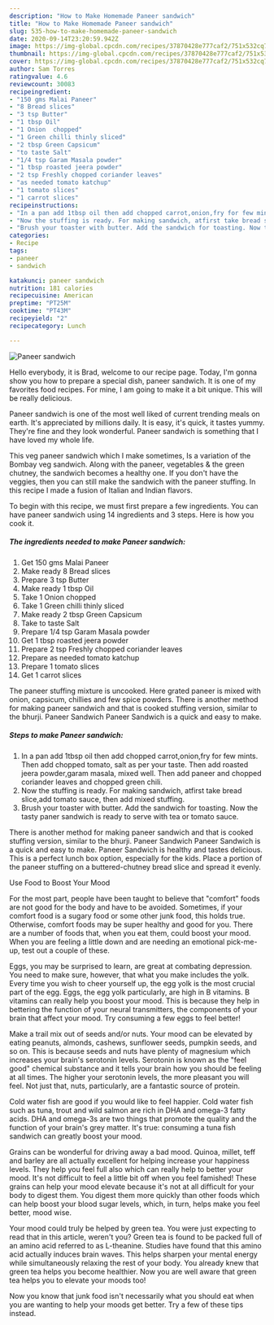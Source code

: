 ```yaml
---
description: "How to Make Homemade Paneer sandwich"
title: "How to Make Homemade Paneer sandwich"
slug: 535-how-to-make-homemade-paneer-sandwich
date: 2020-09-14T23:20:59.942Z
image: https://img-global.cpcdn.com/recipes/37870428e777caf2/751x532cq70/paneer-sandwich-recipe-main-photo.jpg
thumbnail: https://img-global.cpcdn.com/recipes/37870428e777caf2/751x532cq70/paneer-sandwich-recipe-main-photo.jpg
cover: https://img-global.cpcdn.com/recipes/37870428e777caf2/751x532cq70/paneer-sandwich-recipe-main-photo.jpg
author: Sam Torres
ratingvalue: 4.6
reviewcount: 30083
recipeingredient:
- "150 gms Malai Paneer"
- "8 Bread slices"
- "3 tsp Butter"
- "1 tbsp Oil"
- "1 Onion  chopped"
- "1 Green chilli thinly sliced"
- "2 tbsp Green Capsicum"
- "to taste Salt"
- "1/4 tsp Garam Masala powder"
- "1 tbsp roasted jeera powder"
- "2 tsp Freshly chopped coriander leaves"
- "as needed tomato katchup"
- "1 tomato slices"
- "1 carrot slices"
recipeinstructions:
- "In a pan add 1tbsp oil then add chopped carrot,onion,fry for few mints. Then add chopped tomato, salt as per your taste. Then add roasted jeera powder,garam masala, mixed well. Then add paneer and chopped coriander leaves and chopped green chili."
- "Now the stuffing is ready. For making sandwich, atfirst take bread slice,add tomato sauce, then add mixed stuffing."
- "Brush your toaster with butter. Add the sandwich for toasting. Now the tasty paner sandwich is ready to serve with tea or tomato sauce."
categories:
- Recipe
tags:
- paneer
- sandwich

katakunci: paneer sandwich 
nutrition: 181 calories
recipecuisine: American
preptime: "PT25M"
cooktime: "PT43M"
recipeyield: "2"
recipecategory: Lunch

---
```



![Paneer sandwich](https://img-global.cpcdn.com/recipes/37870428e777caf2/751x532cq70/paneer-sandwich-recipe-main-photo.jpg)

Hello everybody, it is Brad, welcome to our recipe page. Today, I'm gonna show you how to prepare a special dish, paneer sandwich. It is one of my favorites food recipes. For mine, I am going to make it a bit unique. This will be really delicious.

Paneer sandwich is one of the most well liked of current trending meals on earth. It's appreciated by millions daily. It is easy, it's quick, it tastes yummy. They're fine and they look wonderful. Paneer sandwich is something that I have loved my whole life.

This veg paneer sandwich which I make sometimes, Is a variation of the Bombay veg sandwich. Along with the paneer, vegetables &amp; the green chutney, the sandwich becomes a healthy one. If you don&#39;t have the veggies, then you can still make the sandwich with the paneer stuffing. In this recipe I made a fusion of Italian and Indian flavors.


To begin with this recipe, we must first prepare a few ingredients. You can have paneer sandwich using 14 ingredients and 3 steps. Here is how you cook it.

<!--inarticleads1-->

##### The ingredients needed to make Paneer sandwich:

1. Get 150 gms Malai Paneer
1. Make ready 8 Bread slices
1. Prepare 3 tsp Butter
1. Make ready 1 tbsp Oil
1. Take 1 Onion  chopped
1. Take 1 Green chilli thinly sliced
1. Make ready 2 tbsp Green Capsicum
1. Take to taste Salt
1. Prepare 1/4 tsp Garam Masala powder
1. Get 1 tbsp roasted jeera powder
1. Prepare 2 tsp Freshly chopped coriander leaves
1. Prepare as needed tomato katchup
1. Prepare 1 tomato slices
1. Get 1 carrot slices


The paneer stuffing mixture is uncooked. Here grated paneer is mixed with onion, capsicum, chillies and few spice powders. There is another method for making paneer sandwich and that is cooked stuffing version, similar to the bhurji. Paneer Sandwich Paneer Sandwich is a quick and easy to make. 

<!--inarticleads2-->

##### Steps to make Paneer sandwich:

1. In a pan add 1tbsp oil then add chopped carrot,onion,fry for few mints. Then add chopped tomato, salt as per your taste. Then add roasted jeera powder,garam masala, mixed well. Then add paneer and chopped coriander leaves and chopped green chili.
1. Now the stuffing is ready. For making sandwich, atfirst take bread slice,add tomato sauce, then add mixed stuffing.
1. Brush your toaster with butter. Add the sandwich for toasting. Now the tasty paner sandwich is ready to serve with tea or tomato sauce.


There is another method for making paneer sandwich and that is cooked stuffing version, similar to the bhurji. Paneer Sandwich Paneer Sandwich is a quick and easy to make. Paneer Sandwich is healthy and tastes delicious. This is a perfect lunch box option, especially for the kids. Place a portion of the paneer stuffing on a buttered-chutney bread slice and spread it evenly. 

Use Food to Boost Your Mood


For the most part, people have been taught to believe that "comfort" foods are not good for the body and have to be avoided. Sometimes, if your comfort food is a sugary food or some other junk food, this holds true. Otherwise, comfort foods may be super healthy and good for you. There are a number of foods that, when you eat them, could boost your mood. When you are feeling a little down and are needing an emotional pick-me-up, test out a couple of these.

Eggs, you may be surprised to learn, are great at combating depression. You need to make sure, however, that what you make includes the yolk. Every time you wish to cheer yourself up, the egg yolk is the most crucial part of the egg. Eggs, the egg yolk particularly, are high in B vitamins. B vitamins can really help you boost your mood. This is because they help in bettering the function of your neural transmitters, the components of your brain that affect your mood. Try consuming a few eggs to feel better!

Make a trail mix out of seeds and/or nuts. Your mood can be elevated by eating peanuts, almonds, cashews, sunflower seeds, pumpkin seeds, and so on. This is because seeds and nuts have plenty of magnesium which increases your brain's serotonin levels. Serotonin is known as the "feel good" chemical substance and it tells your brain how you should be feeling at all times. The higher your serotonin levels, the more pleasant you will feel. Not just that, nuts, particularly, are a fantastic source of protein.

Cold water fish are good if you would like to feel happier. Cold water fish such as tuna, trout and wild salmon are rich in DHA and omega-3 fatty acids. DHA and omega-3s are two things that promote the quality and the function of your brain's grey matter. It's true: consuming a tuna fish sandwich can greatly boost your mood. 

Grains can be wonderful for driving away a bad mood. Quinoa, millet, teff and barley are all actually excellent for helping increase your happiness levels. They help you feel full also which can really help to better your mood. It's not difficult to feel a little bit off when you feel famished! These grains can help your mood elevate because it's not at all difficult for your body to digest them. You digest them more quickly than other foods which can help boost your blood sugar levels, which, in turn, helps make you feel better, mood wise.

Your mood could truly be helped by green tea. You were just expecting to read that in this article, weren't you? Green tea is found to be packed full of an amino acid referred to as L-theanine. Studies have found that this amino acid actually induces brain waves. This helps sharpen your mental energy while simultaneously relaxing the rest of your body. You already knew that green tea helps you become healthier. Now you are well aware that green tea helps you to elevate your moods too!

Now you know that junk food isn't necessarily what you should eat when you are wanting to help your moods get better. Try  a few  of  these  tips  instead.

